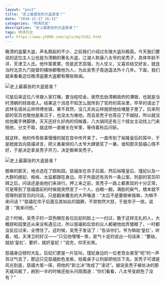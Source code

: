```yaml
---
layout: "post"
title: "史上最嚣张的大盗是谁？"
date: "2018-12-17 16:15"
categories: "明清历史"
description: "史上最嚣张的大盗是谁？"
tags: 明清历史
url: https://www.y5000.com/zgls/mq/5261.html
---
```






晚清的盗墓大盗，声名鹊起的不少，之前我们介绍过东陵大盗孙殿英。今天我们要说的这位主人公也是为清朝的著名大盗，江湖人称康八太爷的吴秃子，具体年龄不详，天津卫人氏。他作案累累，但是武艺高强，为人仗义，又喜欢结交好友，就连当时北京九门提督的捕快都敬他为人，为此吴秃子竟逍遥法外十几年。下面，我们就来看看这位晚清盗墓大盗都有哪些轶闻。

![史上最嚣张的大盗是谁？](/uploads/allimg/161116/6-16111609523IA.JPG)

可是后来这位八爷跟人家打赌，要当程咬金，居然去劫清朝政府的漕银，也就是当时清朝的财政收入。结果这个消息不知怎么就传到了官府的耳朵里，早早的请出了武林名宿尚云祥师傅坐镇，果不其然，没几天尚云祥就把他给堵屋子里了。后来刑部的官员也敬他是条汉子，也没太为难他，而且吴秃子也答应了不越狱，所以就没给他戴手铐脚镣，天天还好久好肉的伺候着，八大胡同还有三个妓女主动找上门来陪他，分文不取，就这样一直被关在牢里，等待着秋后问斩。

就这样，他的传奇故事慢慢的就在宫中传开来了，一直传到了裕隆皇后的耳中，于是她就去向慈禧进言，把义勇豪侠的八太爷大肆褒奖了一番，谁知那天慈禧心情不好，于是决定拿吴秃子开刀，决定御审吴秃子。

![史上最嚣张的大盗是谁？](/uploads/allimg/161116/6-161116095331219.JPG)

御审的那天，地点选在了颐和园，慈禧坐在帘子后面，然后裕隆皇后、瑾妃以及一大群的嫔妃、格格、太监都跟在身边。帘子外面还有另外一条公案，刑部的官员叩拜之后，问话还是由他们来进行。押上来之前，吴秃子一路上都表现的十分正常，可是等到了慈禧面前的时候就突然变了一个人，白眼一翻，满脸的戾气，根本就不搭理刑部官员的问话，只是翻来覆去的大声嚷道：“太后不是要御审我嘛，为嘛不来问话？”慈禧在帘子后面见其如此的猖獗，不禁勃然大怒，于是帘子一挑，说道：“我来问他。”

这个时候，吴秃子的一双色眼在各位后妃的脸上一一扫过，敢于这样无礼的人，大概颐和园里还从来没有遇见过，所以慈禧和后宫的众人都被他给弄傻眼了，一时都没反应过来，全愣住了。这时候，吴秃子发话了：“告诉你们，爷为嘛劫‘皇杠’，听着，咱，天津卫的好汉——”只见他嘿嘿一笑，匪气十足的说出一句话来：“要劫，就劫‘皇杠’，要奸，就奸皇妃！”说完，仰天长笑。

慈禧身边顿时大乱，后妃们更是一片狂叫，瑾妃身边的一位老宫女甚至“呃”的一声背过气去了，那边只见慈禧脸色发紫，拍着桌子让刑部把他压下去。吴秃子可谓是风光到底，慈禧大笔一挥，把他的“斩立决”改成了“凌迟”。据说吴秃子被处决的那天威风极了，剐到一半的时候还抬头问周围道：“你们看看，八太爷变颜色了没有？”
